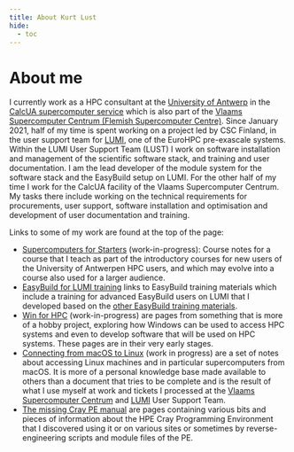 ```yaml
---
title: About Kurt Lust 
hide:
  - toc
---
```


# About me

I currently work as a HPC consultant at the [University of Antwerp](https://www.uantwerpen.be)
in the [CalcUA supercomputer service](https://hpc.uantwerpen.be) which is also part of the
[Vlaams Supercomputer Centrum (Flemish Supercomputer Centre)](https://vscentrum.be).
Since January 2021, half of my time is spent working on a project led by CSC Finland, in the user support team for [LUMI](https://lumi-supercomputer.eu), one of the EuroHPC pre-exascale systems. 
Within the LUMI User Support Team (LUST) I work on software installation and management of the scientific software stack, and training and user documentation. I am the lead developer of the module system for the 
software stack and the EasyBuild setup on LUMI.
For the other half of my time I work for the CalcUA facility of the Vlaams Supercomputer Centrum. My tasks there include working on the technical requirements for procurements, user support, software installation and optimisation and development of user documentation and training.

Links to some of my work are found at the top of the page:

-   [Supercomputers for Starters](SupercomputersForStarters) (work-in-progress): 
    Course notes for a course that I teach as part of the introductory courses for new users of the
    University of Antwerpen HPC users, and which may evolve into a course also used for a larger audience.
-   [EasyBuild for LUMI training](easybuild-tutorial) links to EasyBuild training materials which include 
    a training for advanced EasyBuild users on LUMI that I developed based on the [other EasyBuild
    training materials](https://easybuild.io/tutorial).
-   [Win for HPC](windows-client-HPC) (work-in-progress) are pages from something that is more of a hobby project, exploring how
     Windows can be used to access HPC systems and even to develop software that will be used on HPC systems.
     These pages are in their very early stages.
-   [Connecting from macOS to Linux](macos-to-linux) (work in progress) are a set of notes about accessing Linux
    machines and in particular supercomputers from macOS. It is more of a personal knowledge base made available
    to others than a document that tries to be complete and is the result of what I use myself at work and tickets
    I processed at the [Vlaams Supercomputer Centrum](https://vscentrum.be) and
    [LUMI](https://lumi-supercomputer.eu) User Support Team.
-   [The missing Cray PE manual](cray-missing-manual) are pages containing various bits and pieces of information
    about the HPE Cray Programming Environment that I discovered using it or on various sites or sometimes by 
    reverse-engineering scripts and module files of the PE.

